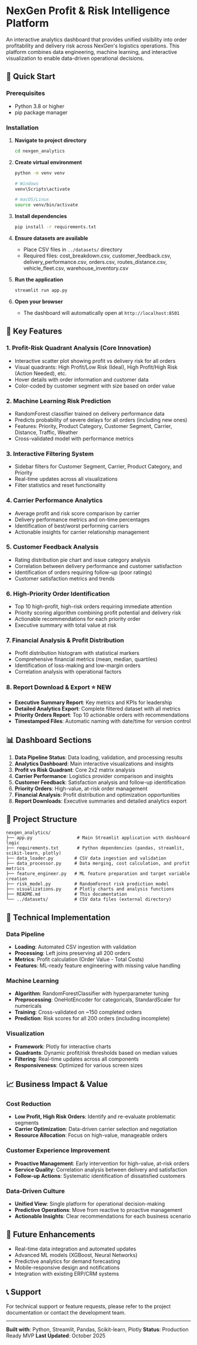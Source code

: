# NexGen Profit & Risk Intelligence Platform

An interactive analytics dashboard that provides unified visibility into order profitability and delivery risk across NexGen's logistics operations. This platform combines data engineering, machine learning, and interactive visualization to enable data-driven operational decisions.

## 🚀 Quick Start

### Prerequisites
- Python 3.8 or higher
- pip package manager

### Installation

1. **Navigate to project directory**
   ```bash
   cd nexgen_analytics
   ```

2. **Create virtual environment**
   ```bash
   python -m venv venv
   
   # Windows
   venv\Scripts\activate
   
   # macOS/Linux
   source venv/bin/activate
   ```

3. **Install dependencies**
   ```bash
   pip install -r requirements.txt
   ```

4. **Ensure datasets are available**
   - Place CSV files in `../datasets/` directory
   - Required files: cost_breakdown.csv, customer_feedback.csv, delivery_performance.csv, orders.csv, routes_distance.csv, vehicle_fleet.csv, warehouse_inventory.csv

5. **Run the application**
   ```bash
   streamlit run app.py
   ```

6. **Open your browser**
   - The dashboard will automatically open at `http://localhost:8501`

## 🎯 Key Features

### 1. **Profit-Risk Quadrant Analysis** (Core Innovation)
- Interactive scatter plot showing profit vs delivery risk for all orders
- Visual quadrants: High Profit/Low Risk (Ideal), High Profit/High Risk (Action Needed), etc.
- Hover details with order information and customer data
- Color-coded by customer segment with size based on order value

### 2. **Machine Learning Risk Prediction**
- RandomForest classifier trained on delivery performance data
- Predicts probability of severe delays for all orders (including new ones)
- Features: Priority, Product Category, Customer Segment, Carrier, Distance, Traffic, Weather
- Cross-validated model with performance metrics

### 3. **Interactive Filtering System**
- Sidebar filters for Customer Segment, Carrier, Product Category, and Priority
- Real-time updates across all visualizations
- Filter statistics and reset functionality

### 4. **Carrier Performance Analytics**
- Average profit and risk score comparison by carrier
- Delivery performance metrics and on-time percentages
- Identification of best/worst performing carriers
- Actionable insights for carrier relationship management

### 5. **Customer Feedback Analysis**
- Rating distribution pie chart and issue category analysis
- Correlation between delivery performance and customer satisfaction
- Identification of orders requiring follow-up (poor ratings)
- Customer satisfaction metrics and trends

### 6. **High-Priority Order Identification**
- Top 10 high-profit, high-risk orders requiring immediate attention
- Priority scoring algorithm combining profit potential and delivery risk
- Actionable recommendations for each priority order
- Executive summary with total value at risk

### 7. **Financial Analysis & Profit Distribution**
- Profit distribution histogram with statistical markers
- Comprehensive financial metrics (mean, median, quartiles)
- Identification of loss-making and low-margin orders
- Correlation analysis with operational factors

### 8. **Report Download & Export** ⭐ NEW
- **Executive Summary Report**: Key metrics and KPIs for leadership
- **Detailed Analytics Export**: Complete filtered dataset with all metrics
- **Priority Orders Report**: Top 10 actionable orders with recommendations
- **Timestamped Files**: Automatic naming with date/time for version control

## 📊 Dashboard Sections

1. **Data Pipeline Status**: Data loading, validation, and processing results
2. **Analytics Dashboard**: Main interactive visualizations and insights
3. **Profit vs Risk Quadrant**: Core 2x2 matrix analysis
4. **Carrier Performance**: Logistics provider comparison and insights
5. **Customer Feedback**: Satisfaction analysis and follow-up identification
6. **Priority Orders**: High-value, at-risk order management
7. **Financial Analysis**: Profit distribution and optimization opportunities
8. **Report Downloads**: Executive summaries and detailed analytics export

## 📁 Project Structure

```
nexgen_analytics/
├── app.py                 # Main Streamlit application with dashboard logic
├── requirements.txt       # Python dependencies (pandas, streamlit, scikit-learn, plotly)
├── data_loader.py        # CSV data ingestion and validation
├── data_processor.py     # Data merging, cost calculation, and profit metrics
├── feature_engineer.py   # ML feature preparation and target variable creation
├── risk_model.py         # RandomForest risk prediction model
├── visualizations.py     # Plotly charts and analysis functions
├── README.md             # This documentation
└── ../datasets/          # CSV data files (external directory)
```

## 🔧 Technical Implementation

### Data Pipeline
- **Loading**: Automated CSV ingestion with validation
- **Processing**: Left joins preserving all 200 orders
- **Metrics**: Profit calculation (Order Value - Total Costs)
- **Features**: ML-ready feature engineering with missing value handling

### Machine Learning
- **Algorithm**: RandomForestClassifier with hyperparameter tuning
- **Preprocessing**: OneHotEncoder for categoricals, StandardScaler for numericals
- **Training**: Cross-validated on ~150 completed orders
- **Prediction**: Risk scores for all 200 orders (including incomplete)

### Visualization
- **Framework**: Plotly for interactive charts
- **Quadrants**: Dynamic profit/risk thresholds based on median values
- **Filtering**: Real-time updates across all components
- **Responsiveness**: Optimized for various screen sizes

## 📈 Business Impact & Value

### Cost Reduction
- **Low Profit, High Risk Orders**: Identify and re-evaluate problematic segments
- **Carrier Optimization**: Data-driven carrier selection and negotiation
- **Resource Allocation**: Focus on high-value, manageable orders

### Customer Experience Improvement
- **Proactive Management**: Early intervention for high-value, at-risk orders
- **Service Quality**: Correlation analysis between delivery and satisfaction
- **Follow-up Actions**: Systematic identification of dissatisfied customers

### Data-Driven Culture
- **Unified View**: Single platform for operational decision-making
- **Predictive Operations**: Move from reactive to proactive management
- **Actionable Insights**: Clear recommendations for each business scenario

## 🚀 Future Enhancements

- Real-time data integration and automated updates
- Advanced ML models (XGBoost, Neural Networks)
- Predictive analytics for demand forecasting
- Mobile-responsive design and notifications
- Integration with existing ERP/CRM systems

## 📞 Support

For technical support or feature requests, please refer to the project documentation or contact the development team.

---

**Built with**: Python, Streamlit, Pandas, Scikit-learn, Plotly
**Status**: Production Ready MVP
**Last Updated**: October 2025